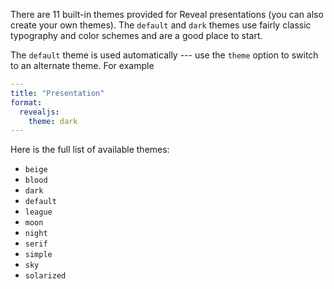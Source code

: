 There are 11 built-in themes provided for Reveal presentations (you can also create your own themes). The `default` and `dark` themes use fairly classic typography and color schemes and are a good place to start.

The `default` theme is used automatically --- use the `theme` option to switch to an alternate theme. For example

```{.yaml code-preview="/docs/presentations/revealjs/examples/theme-dark.qmd"}
---
title: "Presentation"
format:
  revealjs: 
    theme: dark
---
```

Here is the full list of available themes:

-   `beige`
-   `blood`
-   `dark`
-   `default`
-   `league`
-   `moon`
-   `night`
-   `serif`
-   `simple`
-   `sky`
-   `solarized`


